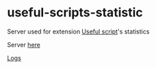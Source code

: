 # useful-scripts-statistic

Server used for extension [Useful script](https://github.com/HoangTran0410/useful-script)'s statistics

Server [here](https://useful-script-statistic.onrender.com/)

[Logs](https://dashboard.render.com/web/srv-cehrij9gp3jvlf0f6mlg/logs)

